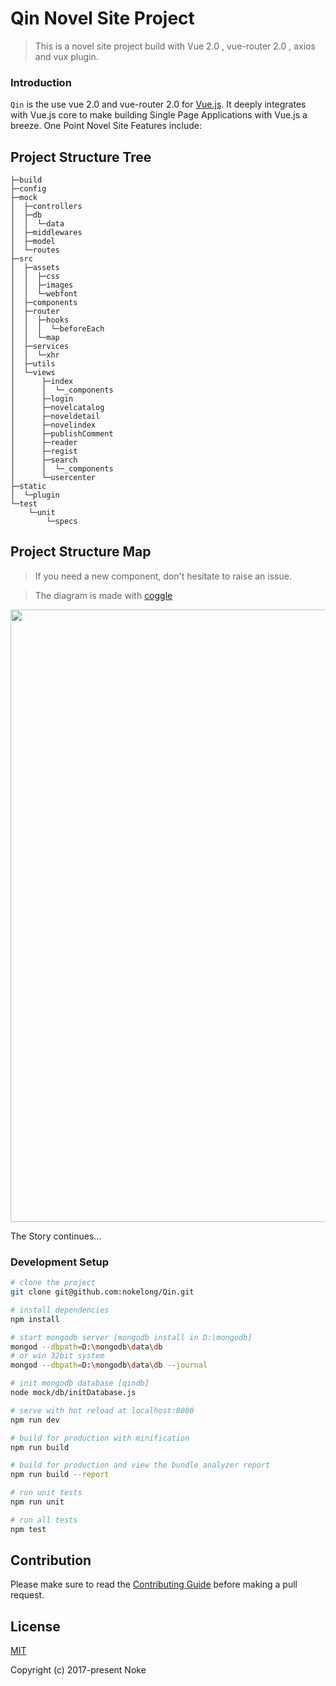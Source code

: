 # Qin Novel Site Project 

> This is a novel site project build with Vue 2.0 , vue-router 2.0 , axios and vux plugin.

### Introduction
`Qin` is the use vue 2.0 and vue-router 2.0 for [Vue.js](http://vuejs.org). It deeply integrates with Vue.js core to make building Single Page Applications with Vue.js a breeze. One Point Novel Site Features include:

## Project Structure Tree
```
├─build
├─config
├─mock
│  ├─controllers
│  ├─db
│  │  └─data
│  ├─middlewares
│  ├─model
│  └─routes
├─src
│  ├─assets
│  │  ├─css
│  │  ├─images
│  │  └─webfont
│  ├─components
│  ├─router
│  │  ├─hooks
│  │  │  └─beforeEach
│  │  └─map
│  ├─services
│  │  └─xhr
│  ├─utils
│  └─views
│      ├─index
│      │  └─_components
│      ├─login
│      ├─novelcatalog
│      ├─noveldetail
│      ├─novelindex
│      ├─publishComment
│      ├─reader
│      ├─regist
│      ├─search
│      │  └─_components
│      └─usercenter
├─static
│  └─plugin
└─test
    └─unit
        └─specs
```
## Project Structure Map

> If you need a new component, don't hesitate to raise an issue.

> The diagram is made with [coggle](https://coggle.it/)

<p align="center">
	<img src="https://github.com/nokelong/Qin/blob/master/src/assets/images/Qin.png" width="980">
</p>
   
The Story continues...

### Development Setup

``` bash
# clone the project 
git clone git@github.com:nokelong/Qin.git

# install dependencies
npm install

# start mongodb server [mongodb install in D:\mongodb]
mongod --dbpath=D:\mongodb\data\db
# or win 32bit system
mongod --dbpath=D:\mongodb\data\db --journal

# init mongodb database [qindb]
node mock/db/initDatabase.js

# serve with hot reload at localhost:8080
npm run dev

# build for production with minification
npm run build

# build for production and view the bundle analyzer report
npm run build --report

# run unit tests
npm run unit

# run all tests
npm test
```
## Contribution
Please make sure to read the [Contributing Guide](https://github.com/vuejs/vue/blob/dev/.github/CONTRIBUTING.md) before making a pull request.

## License

[MIT](http://opensource.org/licenses/MIT)

Copyright (c) 2017-present Noke
